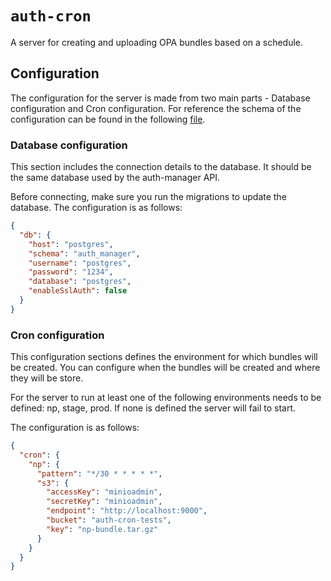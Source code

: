 # `auth-cron`
A server for creating and uploading OPA bundles based on a schedule.
## Configuration
The configuration for the server is made from two main parts - Database configuration and Cron configuration.
For reference the schema of the configuration can be found in the following [file](src/config.ts). 

### Database configuration
This section includes the connection details to the database.
It should be the same database used by the auth-manager API.

Before connecting, make sure you run the migrations to update the database.
The configuration is as follows:
```json
{
  "db": {
    "host": "postgres",
    "schema": "auth_manager",
    "username": "postgres",
    "password": "1234",
    "database": "postgres",
    "enableSslAuth": false
  }
}
```

### Cron configuration
This configuration sections defines the environment for which bundles will be created. You can configure when the bundles will be created and where they will be store.

For the server to run at least one of the following environments needs to be defined: np, stage, prod. If none is defined the server will fail to start.

The configuration is as follows:
```json
{
  "cron": {
    "np": {
      "pattern": "*/30 * * * * *",
      "s3": {
        "accessKey": "minioadmin",
        "secretKey": "minioadmin",
        "endpoint": "http://localhost:9000",
        "bucket": "auth-cron-tests",
        "key": "np-bundle.tar.gz"
      }
    }
  }
}
```
  